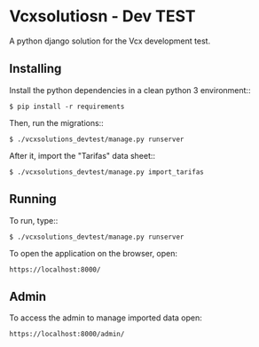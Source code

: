 Vcxsolutiosn - Dev TEST
=======================

A python django solution for the Vcx development test.

Installing
----------

Install the python dependencies in a clean python 3 environment::

    $ pip install -r requirements


Then, run the migrations::

    $ ./vcxsolutions_devtest/manage.py runserver


After it, import the "Tarifas" data sheet::

    $ ./vcxsolutions_devtest/manage.py import_tarifas


Running
-------

To run, type::

    $ ./vcxsolutions_devtest/manage.py runserver


To open the application on the browser, open:

    https://localhost:8000/


Admin
-----

To access the admin to manage imported data open:


    https://localhost:8000/admin/
